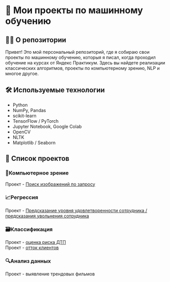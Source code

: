 # 🧠 Мои проекты по машинному обучению 
## 👨‍💻 О репозитории
Привет! Это мой персональный репозиторий, где я собираю свои проекты по машинному обучению, которыя я писал, когда проходил обучение на курсах от Яндекс Практикум. Здесь вы найдете реализации классических алгоритмов, проекты по компьютерному зрению, NLP и многое другое.
## 🛠️ Используемые технологии

- Python
- NumPy, Pandas
- scikit-learn
- TensorFlow / PyTorch
- Jupyter Notebook, Google Colab
- OpenCV
- NLTK
- Matplotlib / Seaborn
## 📝 Список проектов
### 🔭Компьютерное зрение
Проект - [Поиск изображений по запросу](./project_cv_image_search/README.md)

### 📈Регрессия
Проект - [Предсказание уровня удовлетворенности сотрудника / предсказания увольнения сотрудника](./project_hr_regression/README.md)
### 🗃️Классификация
Проект - [оценка риска ДТП](./project_car_accidents_risk/README.md)   
Проект - [отток клиентов](./project_customer_churn/README.md)
### 🔍️Анализ данных
Проект - выявление трендовых фильмов

